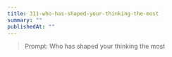 ```yaml
---
title: 311-who-has-shaped-your-thinking-the-most
summary: ""
publishedAt: ""
---
```


> Prompt: Who has shaped your thinking the most

